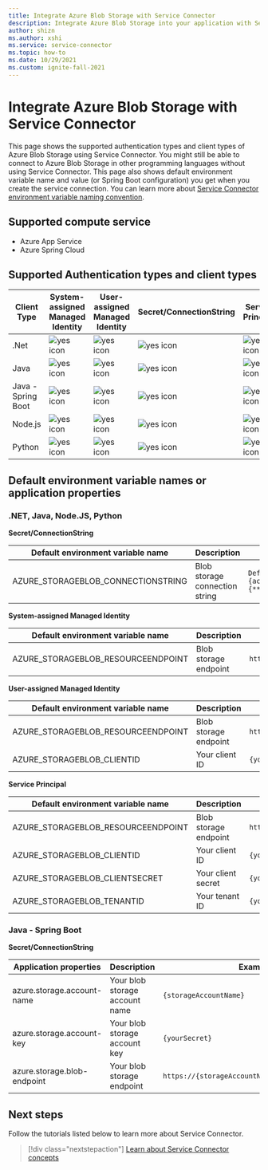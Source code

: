 ```yaml
---
title: Integrate Azure Blob Storage with Service Connector
description: Integrate Azure Blob Storage into your application with Service Connector
author: shizn
ms.author: xshi
ms.service: service-connector
ms.topic: how-to
ms.date: 10/29/2021
ms.custom: ignite-fall-2021
---
```


# Integrate Azure Blob Storage with Service Connector

This page shows the supported authentication types and client types of Azure Blob Storage using Service Connector. You might still be able to connect to Azure Blob Storage in other programming languages without using Service Connector. This page also shows default environment variable name and value (or Spring Boot configuration) you get when you create the service connection. You can learn more about [Service Connector environment variable naming convention](concept-service-connector-internals.md).

## Supported compute service

- Azure App Service
- Azure Spring Cloud

## Supported Authentication types and client types

| Client Type | System-assigned Managed Identity | User-assigned Managed Identity | Secret/ConnectionString | Service Principal |
| --- | --- | --- | --- | --- |
| .Net | ![yes icon](./media/green-check.png) | ![yes icon](./media/green-check.png) | ![yes icon](./media/green-check.png) | ![yes icon](./media/green-check.png) |
| Java | ![yes icon](./media/green-check.png) | ![yes icon](./media/green-check.png) | ![yes icon](./media/green-check.png) | ![yes icon](./media/green-check.png) |
| Java - Spring Boot | ![yes icon](./media/green-check.png) | ![yes icon](./media/green-check.png) | ![yes icon](./media/green-check.png) | ![yes icon](./media/green-check.png) |
| Node.js | ![yes icon](./media/green-check.png) | ![yes icon](./media/green-check.png) | ![yes icon](./media/green-check.png) | ![yes icon](./media/green-check.png) |
| Python | ![yes icon](./media/green-check.png) | ![yes icon](./media/green-check.png) | ![yes icon](./media/green-check.png) | ![yes icon](./media/green-check.png) |


## Default environment variable names or application properties

### .NET, Java, Node.JS, Python

**Secret/ConnectionString**

| Default environment variable name | Description | Example value |
| --- | --- | --- |
| AZURE_STORAGEBLOB_CONNECTIONSTRING | Blob storage connection string | `DefaultEndpointsProtocol=https;AccountName={accountName};AccountKey={****};EndpointSuffix=core.windows.net` |

**System-assigned Managed Identity**

| Default environment variable name | Description | Example value |
| --- | --- | --- |
| AZURE_STORAGEBLOB_RESOURCEENDPOINT | Blob storage endpoint | `https://{storageAccountName}.blob.core.windows.net/` |

**User-assigned Managed Identity**

| Default environment variable name | Description | Example value |
| --- | --- | --- |
| AZURE_STORAGEBLOB_RESOURCEENDPOINT | Blob storage endpoint | `https://{storageAccountName}.blob.core.windows.net/` |
| AZURE_STORAGEBLOB_CLIENTID | Your client ID | `{yourClientID}` |

**Service Principal**

| Default environment variable name | Description | Example value |
| --- | --- | --- |
| AZURE_STORAGEBLOB_RESOURCEENDPOINT | Blob storage endpoint | `https://{storageAccountName}.blob.core.windows.net/` |
| AZURE_STORAGEBLOB_CLIENTID | Your client ID | `{yourClientID}` |
| AZURE_STORAGEBLOB_CLIENTSECRET | Your client secret | `{yourClientSecret}` |
| AZURE_STORAGEBLOB_TENANTID | Your tenant ID | `{yourTenantID}` |

### Java - Spring Boot

**Secret/ConnectionString**

| Application properties | Description | Example value |
| --- | --- | --- |
| azure.storage.account-name | Your blob storage account name | `{storageAccountName}` |
| azure.storage.account-key | Your blob storage account key | `{yourSecret}` |
| azure.storage.blob-endpoint | Your blob storage endpoint | `https://{storageAccountName}.blob.core.windows.net/` |

## Next steps

Follow the tutorials listed below to learn more about Service Connector.

> [!div class="nextstepaction"]
> [Learn about Service Connector concepts](./concept-service-connector-internals.md)
